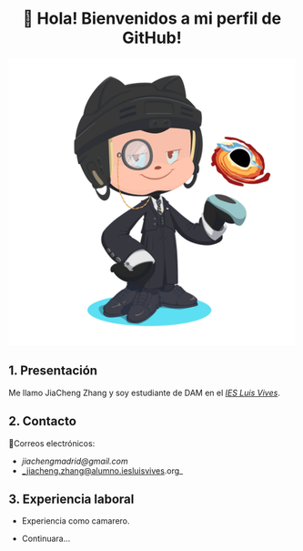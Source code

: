 <h1 align="center">👋 Hola! Bienvenidos a mi perfil de GitHub! </h1>

<p align="center">
    <img src="octocat/octocat-1665739606471.png">
</p>

## **1. Presentación**

Me llamo JiaCheng Zhang y soy estudiante de DAM en el [_IES Luis Vives_](https://github.com/IESLuisVives). 

## **2. Contacto**

📧Correos electrónicos: 
- _jiachengmadrid@gmail.com_
- _jiacheng.zhang@alumno.iesluisvives.org_

## **3. Experiencia laboral**   
- Experiencia como camarero. 
  
- Continuara...

<!--
**JiaChengZhang14/JiaChengZhang14** is a ✨ _special_ ✨ repository because its `README.md` (this file) appears on your GitHub profile.

Here are some ideas to get you started:

- 🔭 I’m currently working on ...
- 🌱 I’m currently learning ...
- 👯 I’m looking to collaborate on ...
- 🤔 I’m looking for help with ...
- 💬 Ask me about ...
- 📫 How to reach me: ...
- 😄 Pronouns: ...
- ⚡ Fun fact: ...
-->
